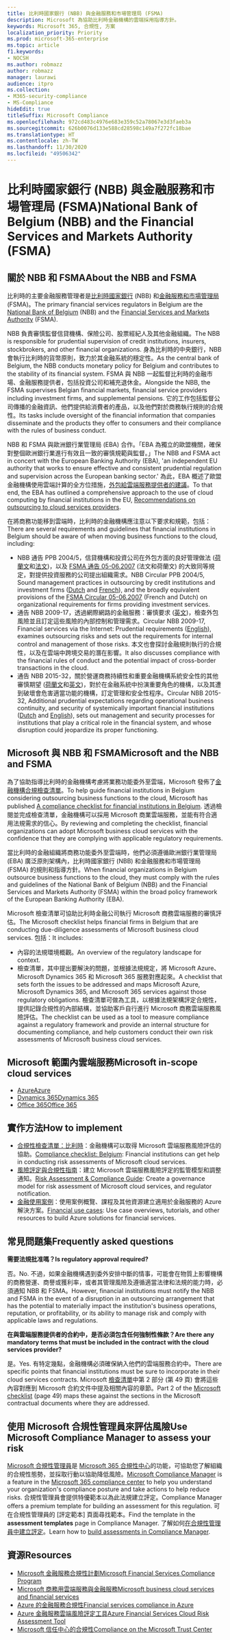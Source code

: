 ```yaml
---
title: 比利時國家銀行 (NBB) 與金融服務和市場管理局 (FSMA)
description: Microsoft 為協助比利時金融機構的雲端採用指導方針。
keywords: Microsoft 365, 合規性, 方案
localization_priority: Priority
ms.prod: microsoft-365-enterprise
ms.topic: article
f1.keywords:
- NOCSH
ms.author: robmazz
author: robmazz
manager: laurawi
audience: itpro
ms.collection:
- M365-security-compliance
- MS-Compliance
hideEdit: true
titleSuffix: Microsoft Compliance
ms.openlocfilehash: 972cd483c4976e683e359c52a78067e3d3faeb3a
ms.sourcegitcommit: 626b0076d133e588cd28598c149a7f272fc18bae
ms.translationtype: HT
ms.contentlocale: zh-TW
ms.lasthandoff: 11/30/2020
ms.locfileid: "49506342"
---
```

# <a name="national-bank-of-belgium-nbb-and-the-financial-services-and-markets-authority-fsma"></a><span data-ttu-id="e63af-104">比利時國家銀行 (NBB) 與金融服務和市場管理局 (FSMA)</span><span class="sxs-lookup"><span data-stu-id="e63af-104">National Bank of Belgium (NBB) and the Financial Services and Markets Authority (FSMA)</span></span>

## <a name="about-the-nbb-and-fsma"></a><span data-ttu-id="e63af-105">關於 NBB 和 FSMA</span><span class="sxs-lookup"><span data-stu-id="e63af-105">About the NBB and FSMA</span></span>

<span data-ttu-id="e63af-106">比利時的主要金融服務管理者是[比利時國家銀行](https://www.nbb.be/) (NBB) 和[金融服務和市場管理局](https://www.fsma.be/language_selection) (FSMA)。</span><span class="sxs-lookup"><span data-stu-id="e63af-106">The primary financial services regulators in Belgium are the [National Bank of Belgium](https://www.nbb.be/) (NBB) and the [Financial Services and Markets Authority](https://www.fsma.be/language_selection) (FSMA).</span></span>

<span data-ttu-id="e63af-107">NBB 負責審慎監督信貸機構、保險公司、股票經紀人及其他金融組織。</span><span class="sxs-lookup"><span data-stu-id="e63af-107">The NBB is responsible for prudential supervision of credit institutions, insurers, stockbrokers, and other financial organizations.</span></span> <span data-ttu-id="e63af-108">身為比利時的中央銀行，NBB 會執行比利時的貨幣原則，致力於其金融系統的穩定性。</span><span class="sxs-lookup"><span data-stu-id="e63af-108">As the central bank of Belgium, the NBB conducts monetary policy for Belgium and contributes to the stability of its financial system.</span></span> <span data-ttu-id="e63af-109">FSMA 與 NBB 一起監督比利時的金融市場、金融服務提供者，包括投資公司和補充退休金。</span><span class="sxs-lookup"><span data-stu-id="e63af-109">Alongside the NBB, the FSMA supervises Belgian financial markets, financial service providers including investment firms, and supplemental pensions.</span></span> <span data-ttu-id="e63af-110">它的工作包括監督公司傳播的金融資訊、他們提供給消費者的產品，以及他們對於商務執行規則的合規性。</span><span class="sxs-lookup"><span data-stu-id="e63af-110">Its tasks include oversight of the financial information that companies disseminate and the products they offer to consumers and their compliance with the rules of business conduct.</span></span>

<span data-ttu-id="e63af-111">NBB 和 FSMA 與歐洲銀行業管理局 (EBA) 合作。「EBA 為獨立的歐盟機關，確保對整個歐洲銀行業進行有效且一致的審慎規範與監督。」</span><span class="sxs-lookup"><span data-stu-id="e63af-111">The NBB and FSMA act in concert with the European Banking Authority (EBA), 'an independent EU authority that works to ensure effective and consistent prudential regulation and supervision across the European banking sector.'</span></span> <span data-ttu-id="e63af-112">為此，EBA 概述了歐盟金融機構使用雲端計算的全方位措施，[外包給雲端服務提供者的建議](https://eba.europa.eu/documents/10180/2170121/Final+draft+Recommendations+on+Cloud+Outsourcing+%28EBA-Rec-2017-03%29.pdf/5fa5cdde-3219-4e95-946d-0c0d05494362)。</span><span class="sxs-lookup"><span data-stu-id="e63af-112">To that end, the EBA has outlined a comprehensive approach to the use of cloud computing by financial institutions in the EU, [Recommendations on outsourcing to cloud services providers](https://eba.europa.eu/documents/10180/2170121/Final+draft+Recommendations+on+Cloud+Outsourcing+%28EBA-Rec-2017-03%29.pdf/5fa5cdde-3219-4e95-946d-0c0d05494362).</span></span>

<span data-ttu-id="e63af-113">在將商務功能移到雲端時，比利時的金融機構應注意以下要求和規範，包括：</span><span class="sxs-lookup"><span data-stu-id="e63af-113">There are several requirements and guidelines that financial institutions in Belgium should be aware of when moving business functions to the cloud, including:</span></span>

- <span data-ttu-id="e63af-114">NBB 通告 PPB 2004/5，信貸機構和投資公司在外包方面的良好管理做法 ([荷蘭文](https://www.nbb.be/nl/artikels/circulaire-ppb-20045-gezonde-beheerspraktijken-bij-uitbesteding-door-kredietinstellingen-en)和[法文](https://www.nbb.be/en/articles/circular-ppb-20045-sound-management-practices-outsourcing-credit-institutions-and))，以及 [FSMA 通告 05-06.2007](https://www.fsma.be/sites/default/files/public/sitecore/media%20library/Files/fsmafiles/wetgeving/reglem/reglem_05-06-2007.pdf) (法文和荷蘭文) 的大致同等規定，對提供投資服務的公司提出組織需求。</span><span class="sxs-lookup"><span data-stu-id="e63af-114">NBB Circular PPB 2004/5, Sound management practices in outsourcing by credit institutions and investment firms ([Dutch](https://www.nbb.be/nl/artikels/circulaire-ppb-20045-gezonde-beheerspraktijken-bij-uitbesteding-door-kredietinstellingen-en) and [French](https://www.nbb.be/en/articles/circular-ppb-20045-sound-management-practices-outsourcing-credit-institutions-and)), and the broadly equivalent provisions of the [FSMA Circular 05-06.2007](https://www.fsma.be/sites/default/files/public/sitecore/media%20library/Files/fsmafiles/wetgeving/reglem/reglem_05-06-2007.pdf) (French and Dutch) on organizational requirements for firms providing investment services.</span></span>
- <span data-ttu-id="e63af-115">通告 NBB 2009-17，透過網際網路的金融服務：審慎要求 ([英文](https://www.nbb.be/doc/cp/eng/ki/circ/pdf/cbfa_2009_17.pdf))，檢查外包風險並且訂定這些風險的內部控制和管理需求。</span><span class="sxs-lookup"><span data-stu-id="e63af-115">Circular NBB 2009-17, Financial services via the Internet: Prudential requirements ([English](https://www.nbb.be/doc/cp/eng/ki/circ/pdf/cbfa_2009_17.pdf)), examines outsourcing risks and sets out the requirements for internal control and management of those risks.</span></span> <span data-ttu-id="e63af-116">本文也會探討金融規則執行的合規性，以及在雲端中跨境交易的潛在影響。</span><span class="sxs-lookup"><span data-stu-id="e63af-116">It also discusses compliance with the financial rules of conduct and the potential impact of cross-border transactions in the cloud.</span></span>
- <span data-ttu-id="e63af-117">通告 NBB 2015-32，關於營運商務持續性和重要金融機構系統安全性的其他審慎期望 ([荷蘭文](https://www.nbb.be/nl/artikels/circulaire-nbb201532-aanvullende-prudentiele-verwachtingen-op-het-vlak-van-de-operationele)和[英文](https://www.nbb.be/en/articles/circular-nbb201532-additional-prudential-expectations-regarding-operational-business))，對於在金融系統中扮演重要角色的機構，以及其遭到破壞會危害適當功能的機構，訂定管理和安全性程序。</span><span class="sxs-lookup"><span data-stu-id="e63af-117">Circular NBB 2015-32, Additional prudential expectations regarding operational business continuity, and security of systemically important financial institutions ([Dutch](https://www.nbb.be/nl/artikels/circulaire-nbb201532-aanvullende-prudentiele-verwachtingen-op-het-vlak-van-de-operationele) and [English](https://www.nbb.be/en/articles/circular-nbb201532-additional-prudential-expectations-regarding-operational-business)), sets out management and security processes for institutions that play a critical role in the financial system, and whose disruption could jeopardize its proper functioning.</span></span>

## <a name="microsoft-and-the-nbb-and-fsma"></a><span data-ttu-id="e63af-118">Microsoft 與 NBB 和 FSMA</span><span class="sxs-lookup"><span data-stu-id="e63af-118">Microsoft and the NBB and FSMA</span></span>

<span data-ttu-id="e63af-119">為了協助指導比利時的金融機構考慮將業務功能委外至雲端，Microsoft 發佈了[金融機構合規檢查清單](https://aka.ms/FinServ-Guide-Belgium)。</span><span class="sxs-lookup"><span data-stu-id="e63af-119">To help guide financial institutions in Belgium considering outsourcing business functions to the cloud, Microsoft has published [A compliance checklist for financial institutions in Belgium](https://aka.ms/FinServ-Guide-Belgium).</span></span> <span data-ttu-id="e63af-120">透過檢閱並完成檢查清單，金融機構可以採用 Microsoft 商業雲端服務，並能有符合適用法規需求的信心。</span><span class="sxs-lookup"><span data-stu-id="e63af-120">By reviewing and completing the checklist, financial organizations can adopt Microsoft business cloud services with the confidence that they are complying with applicable regulatory requirements.</span></span>

<span data-ttu-id="e63af-121">當比利時的金融組織將商務功能委外至雲端時，他們必須遵循歐洲銀行業管理局 (EBA) 廣泛原則架構內，比利時國家銀行 (NBB) 和金融服務和市場管理局 (FSMA) 的規則和指導方針。</span><span class="sxs-lookup"><span data-stu-id="e63af-121">When financial organizations in Belgium outsource business functions to the cloud, they must comply with the rules and guidelines of the National Bank of Belgium (NBB) and the Financial Services and Markets Authority (FSMA) within the broad policy framework of the European Banking Authority (EBA).</span></span>

<span data-ttu-id="e63af-122">Microsoft 檢查清單可協助比利時金融公司執行 Microsoft 商務雲端服務的審慎評估。</span><span class="sxs-lookup"><span data-stu-id="e63af-122">The Microsoft checklist helps financial firms in Belgium that are conducting due-diligence assessments of Microsoft business cloud services.</span></span> <span data-ttu-id="e63af-123">包括：</span><span class="sxs-lookup"><span data-stu-id="e63af-123">It includes:</span></span>

- <span data-ttu-id="e63af-124">內容的法規環境概觀。</span><span class="sxs-lookup"><span data-stu-id="e63af-124">An overview of the regulatory landscape for context.</span></span>
- <span data-ttu-id="e63af-125">檢查清單，其中提出要解決的問題，並根據法規規定，將 Microsoft Azure、Microsoft Dynamics 365 和 Microsoft 365 服務對應起來。</span><span class="sxs-lookup"><span data-stu-id="e63af-125">A checklist that sets forth the issues to be addressed and maps Microsoft Azure, Microsoft Dynamics 365, and Microsoft 365 services against those regulatory obligations.</span></span> <span data-ttu-id="e63af-126">檢查清單可做為工具，以根據法規架構評定合規性，提供記錄合規性的內部結構，並協助客戶自行進行 Microsoft 商務雲端服務風險評估。</span><span class="sxs-lookup"><span data-stu-id="e63af-126">The checklist can be used as a tool to measure compliance against a regulatory framework and provide an internal structure for documenting compliance, and help customers conduct their own risk assessments of Microsoft business cloud services.</span></span>

## <a name="microsoft-in-scope-cloud-services"></a><span data-ttu-id="e63af-127">Microsoft 範圍內雲端服務</span><span class="sxs-lookup"><span data-stu-id="e63af-127">Microsoft in-scope cloud services</span></span>

- [<span data-ttu-id="e63af-128">Azure</span><span class="sxs-lookup"><span data-stu-id="e63af-128">Azure</span></span>](https://aka.ms/AzureCompliance)
- [<span data-ttu-id="e63af-129">Dynamics 365</span><span class="sxs-lookup"><span data-stu-id="e63af-129">Dynamics 365</span></span>](https://aka.ms/d365-compliance-list)
- [<span data-ttu-id="e63af-130">Office 365</span><span class="sxs-lookup"><span data-stu-id="e63af-130">Office 365</span></span>](https://aka.ms/o365-compliance-framework)

## <a name="how-to-implement"></a><span data-ttu-id="e63af-131">實作方法</span><span class="sxs-lookup"><span data-stu-id="e63af-131">How to implement</span></span>

- <span data-ttu-id="e63af-132">[合規性檢查清單：比利時](https://aka.ms/FinServ-Guide-Belgium)：金融機構可以取得 Microsoft 雲端服務風險評估的協助。</span><span class="sxs-lookup"><span data-stu-id="e63af-132">[Compliance checklist: Belgium](https://aka.ms/FinServ-Guide-Belgium): Financial institutions can get help in conducting risk assessments of Microsoft cloud services.</span></span>
- <span data-ttu-id="e63af-133">[風險評定與合規性指南](https://aka.ms/RiskGovernanceGuide)：建立 Microsoft 雲端服務風險評定的監管模型和調整通知。</span><span class="sxs-lookup"><span data-stu-id="e63af-133">[Risk Assessment & Compliance Guide](https://aka.ms/RiskGovernanceGuide): Create a governance model for risk assessment of Microsoft cloud services, and regulator notification.</span></span>
- <span data-ttu-id="e63af-134">[金融使用案例](https://docs.microsoft.com/azure/industry/financial/)：使用案例概覽、課程及其他資源建立適用於金融服務的 Azure 解決方案。</span><span class="sxs-lookup"><span data-stu-id="e63af-134">[Financial use cases](https://docs.microsoft.com/azure/industry/financial/): Use case overviews, tutorials, and other resources to build Azure solutions for financial services.</span></span>

## <a name="frequently-asked-questions"></a><span data-ttu-id="e63af-135">常見問題集</span><span class="sxs-lookup"><span data-stu-id="e63af-135">Frequently asked questions</span></span>

<span data-ttu-id="e63af-136">**需要法規批准嗎？**</span><span class="sxs-lookup"><span data-stu-id="e63af-136">**Is regulatory approval required?**</span></span>

<span data-ttu-id="e63af-137">否。</span><span class="sxs-lookup"><span data-stu-id="e63af-137">No.</span></span> <span data-ttu-id="e63af-138">不過，如果金融機構遇到委外安排中斷的情事，可能會在物質上影響機構的商務營運、商譽或獲利率，或者其管理風險及遵循適當法律和法規的能力時，必須通知 NBB 和 FSMA。</span><span class="sxs-lookup"><span data-stu-id="e63af-138">However, financial institutions must notify the NBB and FSMA in the event of a disruption in an outsourcing arrangement that has the potential to materially impact the institution's business operations, reputation, or profitability, or its ability to manage risk and comply with applicable laws and regulations.</span></span>

<span data-ttu-id="e63af-139">**在與雲端服務提供者的合約中，是否必須包含任何強制性條款？**</span><span class="sxs-lookup"><span data-stu-id="e63af-139">**Are there any mandatory terms that must be included in the contract with the cloud services provider?**</span></span>

<span data-ttu-id="e63af-140">是。</span><span class="sxs-lookup"><span data-stu-id="e63af-140">Yes.</span></span> <span data-ttu-id="e63af-141">有特定幾點，金融機構必須確保納入他們的雲端服務合約中。</span><span class="sxs-lookup"><span data-stu-id="e63af-141">There are specific points that financial institutions must be sure to incorporate in their cloud services contracts.</span></span> <span data-ttu-id="e63af-142">Microsoft [檢查清單](https://aka.ms/FinServ-Guide-Belgium)中第 2 部分 (第 49 頁) 會將這些內容對應到 Microsoft 合約文件中提及相關內容的章節。</span><span class="sxs-lookup"><span data-stu-id="e63af-142">Part 2 of the [Microsoft checklist](https://aka.ms/FinServ-Guide-Belgium) (page 49) maps these against the sections in the Microsoft contractual documents where they are addressed.</span></span>

## <a name="use-microsoft-compliance-manager-to-assess-your-risk"></a><span data-ttu-id="e63af-143">使用 Microsoft 合規性管理員來評估風險</span><span class="sxs-lookup"><span data-stu-id="e63af-143">Use Microsoft Compliance Manager to assess your risk</span></span>

<span data-ttu-id="e63af-144">[Microsoft 合規性管理員](https://docs.microsoft.com/microsoft-365/compliance/compliance-manager)是 [Microsoft 365 合規性中心](https://docs.microsoft.com/microsoft-365/compliance/microsoft-365-compliance-center)的功能，可協助您了解組織的合規性態勢，並採取行動以協助降低風險。</span><span class="sxs-lookup"><span data-stu-id="e63af-144">[Microsoft Compliance Manager](https://docs.microsoft.com/microsoft-365/compliance/compliance-manager) is a feature in the [Microsoft 365 compliance center](https://docs.microsoft.com/microsoft-365/compliance/microsoft-365-compliance-center) to help you understand your organization's compliance posture and take actions to help reduce risks.</span></span> <span data-ttu-id="e63af-145">合規性管理員會提供特優範本以為此法規建立評定。</span><span class="sxs-lookup"><span data-stu-id="e63af-145">Compliance Manager offers a premium template for building an assessment for this regulation.</span></span> <span data-ttu-id="e63af-146">可在合規性管理員的 [評定範本] 頁面尋找範本。</span><span class="sxs-lookup"><span data-stu-id="e63af-146">Find the template in the **assessment templates** page in Compliance Manager.</span></span> <span data-ttu-id="e63af-147">了解如何[在合規性管理員中建立評定](https://docs.microsoft.com/microsoft-365/compliance/compliance-manager-assessments)。</span><span class="sxs-lookup"><span data-stu-id="e63af-147">Learn how to [build assessments in Compliance Manager](https://docs.microsoft.com/microsoft-365/compliance/compliance-manager-assessments).</span></span>

## <a name="resources"></a><span data-ttu-id="e63af-148">資源</span><span class="sxs-lookup"><span data-stu-id="e63af-148">Resources</span></span>

- [<span data-ttu-id="e63af-149">Microsoft 金融服務合規性計劃</span><span class="sxs-lookup"><span data-stu-id="e63af-149">Microsoft Financial Services Compliance Program</span></span>](https://aka.ms/FSCP-Print)
- [<span data-ttu-id="e63af-150">Microsoft 商務用雲端服務與金融服務</span><span class="sxs-lookup"><span data-stu-id="e63af-150">Microsoft business cloud services and financial services</span></span>](https://www.microsoft.com/trustcenter/cloudservices/financialservices)
- [<span data-ttu-id="e63af-151">Azure 的金融服務合規性</span><span class="sxs-lookup"><span data-stu-id="e63af-151">Financial services compliance in Azure</span></span>](https://azure.microsoft.com/resources/videos/azurecon-2015-financial-services-compliance-in-azure/)
- [<span data-ttu-id="e63af-152">Azure 金融服務雲端風險評定工具</span><span class="sxs-lookup"><span data-stu-id="e63af-152">Azure Financial Services Cloud Risk Assessment Tool</span></span>](https://servicetrust.microsoft.com/ViewPage/FFIECBlueprint?command=Download&downloadType=Document&downloadId=079a1973-711a-428f-9312-9ddd290cff7b&docTab=c726d5c0-2d1e-11e8-a485-57140ec19669_PaaS)
- [<span data-ttu-id="e63af-153">Microsoft 信任中心的合規性</span><span class="sxs-lookup"><span data-stu-id="e63af-153">Compliance on the Microsoft Trust Center</span></span>](https://www.microsoft.com/trust-center/compliance/compliance-overview)
